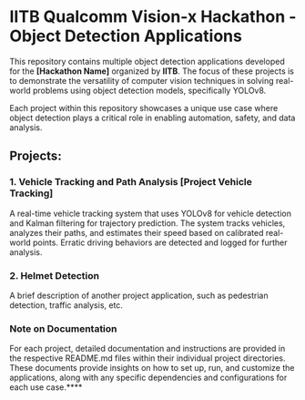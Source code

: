 # IITB Qualcomm Vision-x Hackathon - Object Detection Applications

This repository contains multiple object detection applications developed for the **[Hackathon Name]** organized by **IITB**. The focus of these projects is to demonstrate the versatility of computer vision techniques in solving real-world problems using object detection models, specifically YOLOv8. 

Each project within this repository showcases a unique use case where object detection plays a critical role in enabling automation, safety, and data analysis.

## Projects:

### 1. **Vehicle Tracking and Path Analysis** [Project Vehicle Tracking]
A real-time vehicle tracking system that uses YOLOv8 for vehicle detection and Kalman filtering for trajectory prediction. The system tracks vehicles, analyzes their paths, and estimates their speed based on calibrated real-world points. Erratic driving behaviors are detected and logged for further analysis.

### 2. Helmet Detection
A brief description of another project application, such as pedestrian detection, traffic analysis, etc.


### Note on Documentation

For each project, detailed documentation and instructions are provided in the respective README.md files within their individual project directories. These documents provide insights on how to set up, run, and customize the applications, along with any specific dependencies and configurations for each use case.****
